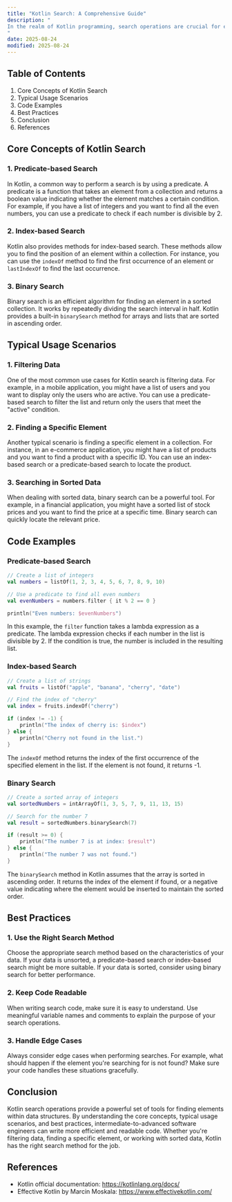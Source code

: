```yaml
---
title: "Kotlin Search: A Comprehensive Guide"
description: "
In the realm of Kotlin programming, search operations are crucial for efficiently finding specific elements within data structures. Whether you're working with collections, arrays, or custom data types, having a solid understanding of how to perform searches can significantly enhance the performance and readability of your code. This blog post aims to explore the core concepts, typical usage scenarios, and best practices related to Kotlin search.
"
date: 2025-08-24
modified: 2025-08-24
---
```


## Table of Contents
1. Core Concepts of Kotlin Search
2. Typical Usage Scenarios
3. Code Examples
4. Best Practices
5. Conclusion
6. References

## Core Concepts of Kotlin Search
### 1. Predicate-based Search
In Kotlin, a common way to perform a search is by using a predicate. A predicate is a function that takes an element from a collection and returns a boolean value indicating whether the element matches a certain condition. For example, if you have a list of integers and you want to find all the even numbers, you can use a predicate to check if each number is divisible by 2.

### 2. Index-based Search
Kotlin also provides methods for index-based search. These methods allow you to find the position of an element within a collection. For instance, you can use the `indexOf` method to find the first occurrence of an element or `lastIndexOf` to find the last occurrence.

### 3. Binary Search
Binary search is an efficient algorithm for finding an element in a sorted collection. It works by repeatedly dividing the search interval in half. Kotlin provides a built-in `binarySearch` method for arrays and lists that are sorted in ascending order.

## Typical Usage Scenarios
### 1. Filtering Data
One of the most common use cases for Kotlin search is filtering data. For example, in a mobile application, you might have a list of users and you want to display only the users who are active. You can use a predicate-based search to filter the list and return only the users that meet the "active" condition.

### 2. Finding a Specific Element
Another typical scenario is finding a specific element in a collection. For instance, in an e-commerce application, you might have a list of products and you want to find a product with a specific ID. You can use an index-based search or a predicate-based search to locate the product.

### 3. Searching in Sorted Data
When dealing with sorted data, binary search can be a powerful tool. For example, in a financial application, you might have a sorted list of stock prices and you want to find the price at a specific time. Binary search can quickly locate the relevant price.

## Code Examples

### Predicate-based Search
```kotlin
// Create a list of integers
val numbers = listOf(1, 2, 3, 4, 5, 6, 7, 8, 9, 10)

// Use a predicate to find all even numbers
val evenNumbers = numbers.filter { it % 2 == 0 }

println("Even numbers: $evenNumbers")
```
In this example, the `filter` function takes a lambda expression as a predicate. The lambda expression checks if each number in the list is divisible by 2. If the condition is true, the number is included in the resulting list.

### Index-based Search
```kotlin
// Create a list of strings
val fruits = listOf("apple", "banana", "cherry", "date")

// Find the index of "cherry"
val index = fruits.indexOf("cherry")

if (index != -1) {
    println("The index of cherry is: $index")
} else {
    println("Cherry not found in the list.")
}
```
The `indexOf` method returns the index of the first occurrence of the specified element in the list. If the element is not found, it returns -1.

### Binary Search
```kotlin
// Create a sorted array of integers
val sortedNumbers = intArrayOf(1, 3, 5, 7, 9, 11, 13, 15)

// Search for the number 7
val result = sortedNumbers.binarySearch(7)

if (result >= 0) {
    println("The number 7 is at index: $result")
} else {
    println("The number 7 was not found.")
}
```
The `binarySearch` method in Kotlin assumes that the array is sorted in ascending order. It returns the index of the element if found, or a negative value indicating where the element would be inserted to maintain the sorted order.

## Best Practices
### 1. Use the Right Search Method
Choose the appropriate search method based on the characteristics of your data. If your data is unsorted, a predicate-based search or index-based search might be more suitable. If your data is sorted, consider using binary search for better performance.

### 2. Keep Code Readable
When writing search code, make sure it is easy to understand. Use meaningful variable names and comments to explain the purpose of your search operations.

### 3. Handle Edge Cases
Always consider edge cases when performing searches. For example, what should happen if the element you're searching for is not found? Make sure your code handles these situations gracefully.

## Conclusion
Kotlin search operations provide a powerful set of tools for finding elements within data structures. By understanding the core concepts, typical usage scenarios, and best practices, intermediate-to-advanced software engineers can write more efficient and readable code. Whether you're filtering data, finding a specific element, or working with sorted data, Kotlin has the right search method for the job.

## References
- Kotlin official documentation: https://kotlinlang.org/docs/
- Effective Kotlin by Marcin Moskala: https://www.effectivekotlin.com/